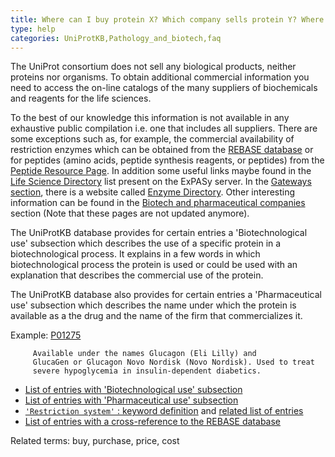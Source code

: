 ```yaml
---
title: Where can I buy protein X? Which company sells protein Y? Where can I buy strain Z?
type: help
categories: UniProtKB,Pathology_and_biotech,faq
---
```


The UniProt consortium does not sell any biological products, neither proteins nor organisms. To obtain additional commercial information you need to access the on-line catalogs of the many suppliers of biochemicals and reagents for the life sciences.

To the best of our knowledge this information is not available in any exhaustive public compilation i.e. one that includes all suppliers. There are some exceptions such as, for example, the commercial availability of restriction enzymes which can be obtained from the [REBASE database](http://rebase.neb.com/rebase/rebase.html) or for peptides (amino acids, peptide synthesis reagents, or peptides) from the [Peptide Resource Page](http://www.peptideresource.com/). In addition some useful links maybe found in the [Life Science Directory](http://www.expasy.org/links.html) list present on the ExPASy server. In the [Gateways section](http://www.expasy.org/links.html#Gateways), there is a website called [Enzyme Directory](http://www.enzymedirectory.com/). Other interesting information can be found in the [Biotech and pharmaceutical companies](http://www.expasy.org/links.html#Biotech) section (Note that these pages are not updated anymore).

The UniProtKB database provides for certain entries a 'Biotechnological use' subsection which describes the use of a specific protein in a biotechnological process. It explains in a few words in which biotechnological process the protein is used or could be used with an explanation that describes the commercial use of the protein.

The UniProtKB database also provides for certain entries a 'Pharmaceutical use' subsection which describes the name under which the protein is available as a the drug and the name of the firm that commercializes it.

Example: [P01275](https://www.uniprot.org/uniprotkb/P01275#pathology_and_biotech)

         Available under the names Glucagon (Eli Lilly) and
         GlucaGen or Glucagon Novo Nordisk (Novo Nordisk). Used to treat
         severe hypoglycemia in insulin-dependent diabetics.
        

-   [List of entries with 'Biotechnological use' subsection](https://www.uniprot.org/uniprotkb/?query=annotation%3A%28type%3Abiotechnology%29)
-   [List of entries with 'Pharmaceutical use' subsection](https://www.uniprot.org/uniprotkb/?query=annotation%3A%28type%3Apharmaceutical%29)
-   [`'Restriction system'` : keyword definition](https://www.uniprot.org/keywords/680) and [related list of entries](https://www.uniprot.org/uniprotkb/?query=keyword:680)
-   [List of entries with a cross-reference to the REBASE database](https://www.uniprot.org/uniprotkb/?query=database%3Arebase)

Related terms: buy, purchase, price, cost

